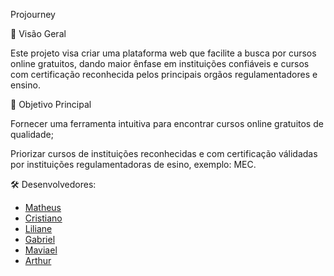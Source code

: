 Projourney

📌 Visão Geral

Este projeto visa criar uma plataforma web que facilite a busca por cursos online gratuitos, dando maior ênfase em instituições confiáveis e cursos com certificação reconhecida pelos principais orgãos regulamentadores e ensino.

🎯 Objetivo Principal

Fornecer uma ferramenta intuitiva para encontrar cursos online gratuitos de qualidade;

Priorizar cursos de instituições reconhecidas e com certificação válidadas por instituições regulamentadoras de esino, exemplo: MEC.
  

🛠 Desenvolvedores:

 * [Matheus](https://github.com/MLangendolf)
 * [Cristiano](https://github.com/Criswxyz)
 * [Liliane](https://github.com/lilialnas)
* [Gabriel](https://github.com/gabrielsaruba)
* [Maviael](https://github.com/MaviMelo)
* [Arthur](https://github.com/apmrnh)
